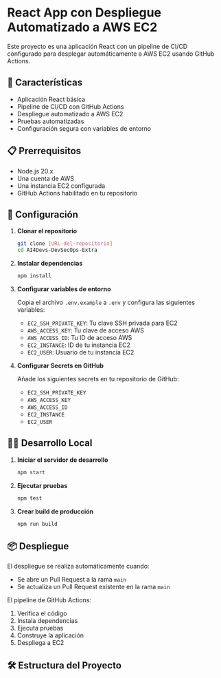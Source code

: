 # React App con Despliegue Automatizado a AWS EC2

Este proyecto es una aplicación React con un pipeline de CI/CD configurado para desplegar automáticamente a AWS EC2 usando GitHub Actions.

## 🚀 Características

- Aplicación React básica
- Pipeline de CI/CD con GitHub Actions
- Despliegue automatizado a AWS EC2
- Pruebas automatizadas
- Configuración segura con variables de entorno

## 📋 Prerrequisitos

- Node.js 20.x
- Una cuenta de AWS
- Una instancia EC2 configurada
- GitHub Actions habilitado en tu repositorio

## 🔧 Configuración

1. **Clonar el repositorio**
   ```bash
   git clone [URL-del-repositorio]
   cd AI4Devs-DevSecOps-Extra
   ```

2. **Instalar dependencias**
   ```bash
   npm install
   ```

3. **Configurar variables de entorno**
   
   Copia el archivo `.env.example` a `.env` y configura las siguientes variables:
   - `EC2_SSH_PRIVATE_KEY`: Tu clave SSH privada para EC2
   - `AWS_ACCESS_KEY`: Tu clave de acceso AWS
   - `AWS_ACCESS_ID`: Tu ID de acceso AWS
   - `EC2_INSTANCE`: ID de tu instancia EC2
   - `EC2_USER`: Usuario de tu instancia EC2

4. **Configurar Secrets en GitHub**
   
   Añade los siguientes secrets en tu repositorio de GitHub:
   - `EC2_SSH_PRIVATE_KEY`
   - `AWS_ACCESS_KEY`
   - `AWS_ACCESS_ID`
   - `EC2_INSTANCE`
   - `EC2_USER`

## 🏃‍♂️ Desarrollo Local

1. **Iniciar el servidor de desarrollo**
   ```bash
   npm start
   ```

2. **Ejecutar pruebas**
   ```bash
   npm test
   ```

3. **Crear build de producción**
   ```bash
   npm run build
   ```

## 📦 Despliegue

El despliegue se realiza automáticamente cuando:
- Se abre un Pull Request a la rama `main`
- Se actualiza un Pull Request existente en la rama `main`

El pipeline de GitHub Actions:
1. Verifica el código
2. Instala dependencias
3. Ejecuta pruebas
4. Construye la aplicación
5. Despliega a EC2

## 🛠️ Estructura del Proyecto 